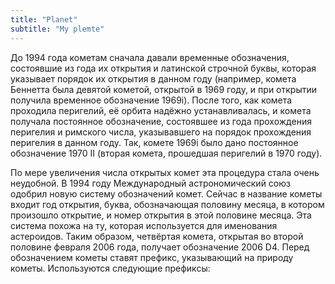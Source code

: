 ```yaml
---
title: "Planet"
subtitle: "My plemte"
---
```


До 1994 года кометам сначала давали временные обозначения, состоявшие из года их открытия и латинской строчной буквы, которая указывает порядок их открытия в данном году (например, комета Беннетта была девятой кометой, открытой в 1969 году, и при открытии получила временное обозначение 1969i). После того, как комета проходила перигелий, её орбита надёжно устанавливалась, и комета получала постоянное обозначение, состоявшее из года прохождения перигелия и римского числа, указывавшего на порядок прохождения перигелия в данном году. Так, комете 1969i было дано постоянное обозначение 1970 II (вторая комета, прошедшая перигелий в 1970 году).

По мере увеличения числа открытых комет эта процедура стала очень неудобной. В 1994 году Международный астрономический союз одобрил новую систему обозначений комет. Сейчас в название кометы входит год открытия, буква, обозначающая половину месяца, в котором произошло открытие, и номер открытия в этой половине месяца. Эта система похожа на ту, которая используется для именования астероидов. Таким образом, четвёртая комета, открытая во второй половине февраля 2006 года, получает обозначение 2006 D4. Перед обозначением кометы ставят префикс, указывающий на природу кометы. Используются следующие префиксы:
